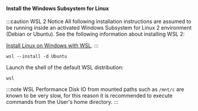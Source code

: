 #### Install the Windows Subsystem for Linux

:::caution WSL 2 Notice
All following installation instructions are assumed to be running inside an activated Windows Subsystem for Linux 2 environment (Debian or Ubuntu). See the following information about installing WSL 2:

[Install Linux on Windows with WSL](https://learn.microsoft.com/en-us/windows/wsl/install).
:::

```shell
wsl --install -d Ubuntu
```

Launch the shell of the default WSL distribution:

```shell
wsl
```

:::note WSL Performance
Disk IO from mounted paths such as `/mnt/c` are known to be very slow, for this reason it is recommended to execute commands from the User's home directory.
:::
